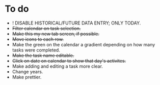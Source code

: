 # To do
- ! DISABLE HISTORICAL/FUTURE DATA ENTRY; ONLY TODAY.
- ~~Filter calendar on task selection.~~
- ~~Make this my new tab screen, if possible.~~
- ~~Move icons to each row.~~
- Make the green on the calendar a gradient depending on how many tasks were completed.
- ~~Make the task name editable.~~
- ~~Click on date on calendar to show that day's activites.~~
- Make adding and editing a task more clear.
- Change years.
- Make prettier.
